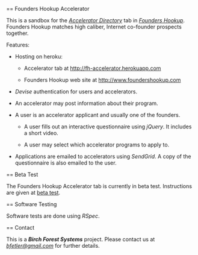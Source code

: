 == Founders Hookup Accelerator

This is a sandbox for the [*Accelerator Directory*](http://fh-accelerator.herokuapp.com) tab in [*Founders Hookup*](http://www.foundershookup.com/).  Founders Hookup matches high caliber, Internet co-founder prospects together.  

Features:

* Hosting on heroku:

  * Accelerator tab at http://fh-accelerator.herokuapp.com

  * Founders Hookup web site at http://www.foundershookup.com

* <em>Devise</em> authentication for users and accelerators.  

* An accelerator may post information about their program.

* A user is an accelerator applicant and usually one of the founders.

  * A user fills out an interactive questionnaire using <em>jQuery</em>.  It includes a short video.  

  * A user may select which accelerator programs to apply to.  

* Applications are emailed to accelerators using <em>SendGrid</em>.  A copy of the questionnaire is also emailed to the user.

== Beta Test

The Founders Hookup Accelerator tab is currently in beta test.  Instructions are given at [beta test](http://fh-accelerator.herokuapp.com/beta).

== Software Testing

Software tests are done using <em>RSpec</em>.

== Contact

This is a <b><em>Birch Forest Systems</em></b> project.
Please contact us at <em>bfetler@gmail.com</em> for further details.


